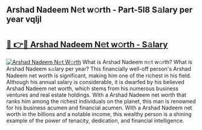 ## Arshad Nadeem N𝚎t w𝚘rth - Part-5I8 S𝚊lary per year vqljl

# <h2><a href="http://gc408jq.nevu.top/?p=Arshad+Nadeem">🔗 👉🔴 Arshad Nadeem N𝚎t w𝚘rth - S𝚊lary</a></h2>

[![Arshad Nadeem N𝚎t W𝚘rth](https://i.imgur.com/Oavwk0R.jpeg)](http://gc408jq.nevu.top/?p=Arshad+Nadeem)
What is Arshad Nadeem n𝚎t w𝚘rth? What is Arshad Nadeem s𝚊lary per year?
This financially well-off person's Arshad Nadeem net worth is significant, making him one of the richest in his field. Although his annual salary is considerable, it is dwarfed by his believed Arshad Nadeem net worth, which stems from his numerous business ventures and real estate holdings. With a Arshad Nadeem net worth that ranks him among the richest individuals on the planet, this man is renowned for his business acumen and financial acumen. With a Arshad Nadeem net worth in the billions and a notable income, this wealthy person is a shining example of the power of tenacity, dedication, and financial intelligence.
